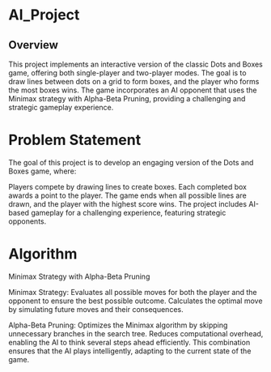 # AI_Project

## Overview

This project implements an interactive version of the classic Dots and Boxes game, offering both single-player and two-player modes. The goal is to draw lines between dots on a grid to form boxes, and the player who forms the most boxes wins. The game incorporates an AI opponent that uses the Minimax strategy with Alpha-Beta Pruning, providing a challenging and strategic gameplay experience.

# Problem Statement
The goal of this project is to develop an engaging version of the Dots and Boxes game, where:

Players compete by drawing lines to create boxes.
Each completed box awards a point to the player.
The game ends when all possible lines are drawn, and the player with the highest score wins.
The project includes AI-based gameplay for a challenging experience, featuring strategic opponents.

# Algorithm
Minimax Strategy with Alpha-Beta Pruning

Minimax Strategy:
Evaluates all possible moves for both the player and the opponent to ensure the best possible outcome.
Calculates the optimal move by simulating future moves and their consequences.

Alpha-Beta Pruning:
Optimizes the Minimax algorithm by skipping unnecessary branches in the search tree.
Reduces computational overhead, enabling the AI to think several steps ahead efficiently.
This combination ensures that the AI plays intelligently, adapting to the current state of the game.
